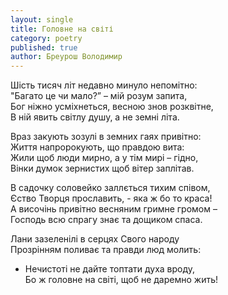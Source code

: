 ```yaml
---
layout: single
title: Головне на світі
category: poetry
published: true
author: Бреурош Володимир
---
```


Шість тисяч літ недавно минуло непомітно:  
"Багато це чи мало?” – мій розум запита,  
Бог ніжно усміхнеться, весною знов розквітне,   
В ній явить світлу душу, а не земні літа.  

Враз закують зозулі  в земних гаях привітно:  
Життя напророкують, що правдою вита:  
Жили щоб люди мирно,  а у тім мирі – гідно,  
Вінки думок зернистих  щоб вітер заплітав.  

В садочку соловейко  заллється тихим співом,  
Єство Творця прославить, -  яка ж бо то краса!  
А височінь привітно  весняним гримне громом –  
Господь всю спрагу знає  та дощиком спаса.  

Лани зазеленілі в серцях Свого народу  
Прозрінням поливає  та правди люд молить:  
- Нечистоті не дайте топтати духа вроду,  
Бо ж головне на світі,  щоб не даремно жить!
